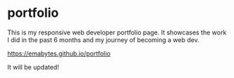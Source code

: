 # portfolio

This is my responsive web developer portfolio page.
It showcases the work I did in the past 6 months and my journey of becoming a web dev.

https://emabytes.github.io/portfolio

It will be updated!
